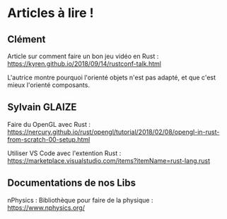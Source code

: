 # Articles à lire !

## Clément

Article sur comment faire un bon jeu vidéo en Rust :
https://kyren.github.io/2018/09/14/rustconf-talk.html

L'autrice montre pourquoi l'orienté objets n'est pas adapté, et que c'est mieux l'orienté composants.

## Sylvain GLAIZE

Faire du OpenGL avec Rust :
https://nercury.github.io/rust/opengl/tutorial/2018/02/08/opengl-in-rust-from-scratch-00-setup.html

Utiliser VS Code avec l'extention Rust :
https://marketplace.visualstudio.com/items?itemName=rust-lang.rust

## Documentations de nos Libs

nPhysics : Bibliothèque pour faire de la physique :
https://www.nphysics.org/

